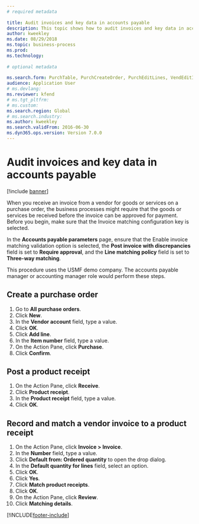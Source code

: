 ```yaml
--- 
# required metadata 
 
title: Audit invoices and key data in accounts payable
description: This topic shows how to audit invoices and key data in accounts payable. 
author: kweekley
ms.date: 08/29/2018
ms.topic: business-process 
ms.prod:  
ms.technology:  
 
# optional metadata 
 
ms.search.form: PurchTable, PurchCreateOrder, PurchEditLines, VendEditInvoice, VendEditInvoiceDefaultQuantityForLinesDropDialog,  VendJournalMatch_PackingSlip, VendInvoiceMatchingDetails   
audience: Application User 
# ms.devlang:  
ms.reviewer: kfend
# ms.tgt_pltfrm:  
# ms.custom:  
ms.search.region: Global
# ms.search.industry: 
ms.author: kweekley
ms.search.validFrom: 2016-06-30 
ms.dyn365.ops.version: Version 7.0.0 
---
```

# Audit invoices and key data in accounts payable

[!include [banner](../../includes/banner.md)]

When you receive an invoice from a vendor for goods or services on a purchase order, the business processes might require that the goods or services be received before the invoice can be approved for payment. Before you begin, make sure that the Invoice matching configuration key is selected. 

In the **Accounts payable parameters** page, ensure that the Enable invoice matching validation option is selected, the **Post invoice with discrepancies** field is set to **Require approval**, and the **Line matching policy** field is set to **Three-way matching**.

This procedure uses the USMF demo company. The accounts payable manager or accounting manager role would perform these steps.


## Create a purchase order
1. Go to **All purchase orders**.
2. Click **New**.
3. In the **Vendor account** field, type a value.
4. Click **OK**.
5. Click **Add line**.
6. In the **Item number** field, type a value.
7. On the Action Pane, click **Purchase**.
8. Click **Confirm**.

## Post a product receipt
1. On the Action Pane, click **Receive**.
2. Click **Product receipt**.
3. In the **Product receipt** field, type a value.
4. Click **OK**.

## Record and match a vendor invoice to a product receipt
1. On the Action Pane, click **Invoice > Invoice**.
2. In the **Number** field, type a value.
3. Click **Default from: Ordered quantity** to open the drop dialog.
4. In the **Default quantity for lines** field, select an option.
5. Click **OK**.
6. Click **Yes**.
7. Click **Match product receipts**.
8. Click **OK**.
9. On the Action Pane, click **Review**.
10. Click **Matching details**.



[!INCLUDE[footer-include](../../../includes/footer-banner.md)]
